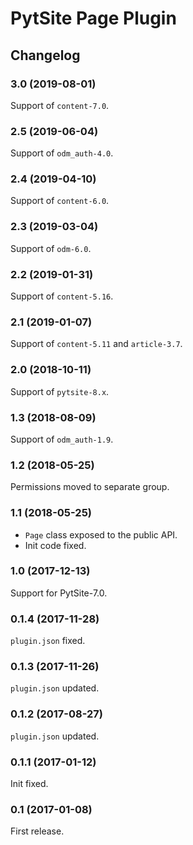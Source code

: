 # PytSite Page Plugin


## Changelog


### 3.0 (2019-08-01)

Support of `content-7.0`.


### 2.5 (2019-06-04)

Support of `odm_auth-4.0`.


### 2.4 (2019-04-10)

Support of `content-6.0`.


### 2.3 (2019-03-04)

Support of `odm-6.0`.


### 2.2 (2019-01-31)

Support of `content-5.16`.


### 2.1 (2019-01-07)

Support of `content-5.11` and `article-3.7`.


### 2.0 (2018-10-11)

Support of `pytsite-8.x`.


### 1.3 (2018-08-09)

Support of `odm_auth-1.9`.


### 1.2 (2018-05-25)

Permissions moved to separate group.


### 1.1 (2018-05-25)

- `Page` class exposed to the public API.
- Init code fixed.


### 1.0 (2017-12-13)

Support for PytSite-7.0.


### 0.1.4 (2017-11-28)

`plugin.json` fixed.


### 0.1.3 (2017-11-26)

`plugin.json` updated.


### 0.1.2 (2017-08-27)

`plugin.json` updated.


### 0.1.1 (2017-01-12)

Init fixed.


### 0.1 (2017-01-08)

First release.
